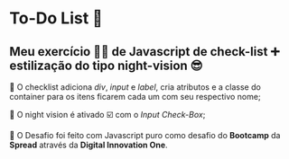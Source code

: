 # To-Do List 📝

## Meu exercício 🏋️‍♂️ de Javascript de check-list ➕ estilização do tipo night-vision 😎

  🌟 O checklist adiciona *div*, *input* e *label*, cria atributos e a classe do container para os itens ficarem cada um com seu respectivo nome; <br/>

  🌟 O night vision é ativado ☑️ com o *Input Check-Box*; <br/>

  🌟 O Desafio foi feito com Javascript puro como desafio do **Bootcamp** da **Spread** através da **Digital Innovation One**.
